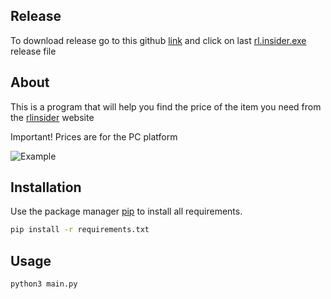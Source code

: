 ## Release
To download release go to this github [link](https://github.com/ToGGiHo/rl.insider/releases) and click on last [rl.insider.exe](https://github.com/ToGGiHo/rl.insider/releases/download/1.0.1/rl.inside.exe) release file

## About
This is a program that will help you find the price of the item you need from the [rlinsider](https://rl.insider.gg) website

Important! Prices are for the PC platform

![](https://i.imgur.com/VE8iKJ5.png "Example")
## Installation

Use the package manager [pip](https://pip.pypa.io/en/stable/) to install all requirements.

```bash
pip install -r requirements.txt
```

## Usage

```bash
python3 main.py
```
